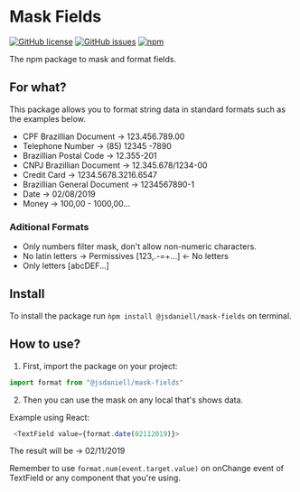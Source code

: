 # Mask Fields

[![GitHub license](https://img.shields.io/github/license/jsdaniell/mask-fields)](https://github.com/jsdaniell/mask-fields/blob/master/LICENSE) [![GitHub issues](https://img.shields.io/github/issues/jsdaniell/mask-fields)](https://github.com/jsdaniell/mask-fields/issues)  [![npm](https://img.shields.io/badge/version-v2.0.0-blue)](https://www.npmjs.com/package/@jsdaniell/mask-fields)

The npm package to mask and format fields.

## For what?

This package allows you to format string data in standard formats such as the examples below.

* CPF Brazillian Document → 123.456.789.00
* Telephone Number → (85) 12345 -7890
* Brazillian Postal Code → 12.355-201
* CNPJ Brazillian Document → 12.345.678/1234-00
* Credit Card → 1234.5678.3216.6547
* Brazillian General Document → 1234567890-1
* Date → 02/08/2019
* Money → 100,00 - 1000,00...

### Aditional Formats

* Only numbers filter mask, don't allow non-numeric characters.
* No latin letters → Permissives [123,.-=+...] ← No letters
* Only letters [abcDEF...]


## Install
To install the package run `ǹpm install @jsdaniell/mask-fields` on terminal.

## How to use?

1. First, import the package on your project:

```javascript
import format from "@jsdaniell/mask-fields"
```

2. Then you can use the mask on any local that's shows data.

Example using React:

```javascript
 <TextField value={format.date(02112019)}>
```

The result will be → 02/11/2019

Remember to use `format.num(event.target.value)` on onChange event of TextField or any component that you're using.
